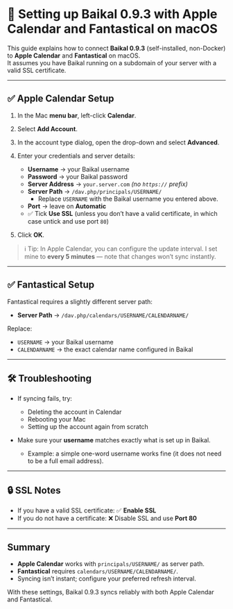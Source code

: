 # 📅 Setting up Baikal 0.9.3 with Apple Calendar and Fantastical on macOS

This guide explains how to connect **Baikal 0.9.3** (self-installed, non-Docker) to **Apple Calendar** and **Fantastical** on macOS.  
It assumes you have Baikal running on a subdomain of your server with a valid SSL certificate.  

---

## ✅ Apple Calendar Setup

1. In the Mac **menu bar**, left-click **Calendar**.  
2. Select **Add Account**.  
3. In the account type dialog, open the drop-down and select **Advanced**.  
4. Enter your credentials and server details:
   - **Username** → your Baikal username  
   - **Password** → your Baikal password  
   - **Server Address** → `your.server.com` *(no `https://` prefix)*  
   - **Server Path** → `/dav.php/principals/USERNAME/`  
     - Replace `USERNAME` with the Baikal username you entered above.  
   - **Port** → leave on **Automatic**  
   - ✅ Tick **Use SSL** (unless you don’t have a valid certificate, in which case untick and use port `80`)  

5. Click **OK**.  

> ℹ️ Tip: In Apple Calendar, you can configure the update interval. I set mine to **every 5 minutes** — note that changes won’t sync instantly.

---

## ✅ Fantastical Setup

Fantastical requires a slightly different server path:  

- **Server Path** → `/dav.php/calendars/USERNAME/CALENDARNAME/`  

Replace:
- `USERNAME` → your Baikal username  
- `CALENDARNAME` → the exact calendar name configured in Baikal  

---

## 🛠 Troubleshooting

- If syncing fails, try:
  - Deleting the account in Calendar  
  - Rebooting your Mac  
  - Setting up the account again from scratch  

- Make sure your **username** matches exactly what is set up in Baikal.  
  - Example: a simple one-word username works fine (it does not need to be a full email address).  

---

## 🔒 SSL Notes

- If you have a valid SSL certificate: ✅ **Enable SSL**  
- If you do not have a certificate: ❌ Disable SSL and use **Port 80**  

---

## Summary

- **Apple Calendar** works with `principals/USERNAME/` as server path.  
- **Fantastical** requires `calendars/USERNAME/CALENDARNAME/`.  
- Syncing isn’t instant; configure your preferred refresh interval.  

With these settings, Baikal 0.9.3 syncs reliably with both Apple Calendar and Fantastical.  
